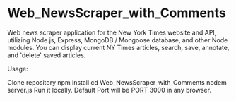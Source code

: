 # Web_NewsScraper_with_Comments
Web news scraper application for the New York Times website and API, utilizing Node.js, Express, 
MongoDB / Mongoose database, and other Node modules. 
You can display current NY Times articles, search, save, annotate, and 'delete' saved articles.

Usage:

Clone repository
npm install
cd Web_NewsScraper_with_Comments
nodem server.js
Run it locally. Default Port will be PORT 3000 in any browser.
